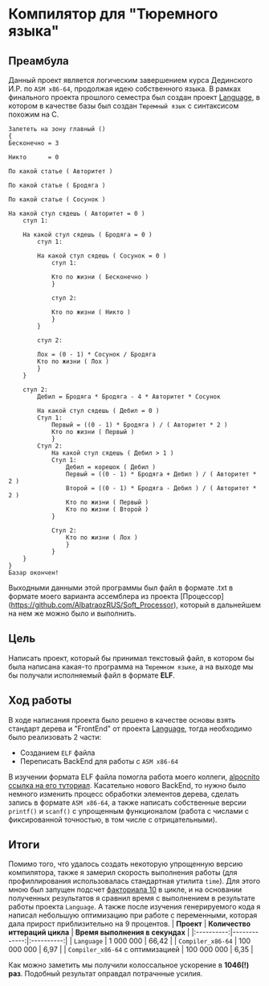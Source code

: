# Компилятор для "Тюремного языка"
## Преамбула
Данный проект является логическим завершением курса Дединского И.Р. по `ASM x86-64`, продолжая идею собственного языка. В рамках финального проекта прошлого семестра был создан проект [Language](https://github.com/AlbatraozRUS/Language), в котором в качестве базы был создан `Тюремный язык` с синтаксисом похожим на C.
```
Залететь на зону главный ()
{
Бесконечно = 3

Никто      = 0

По какой статье ( Авторитет )

По какой статье ( Бродяга )

По какой статье ( Сосунок )

На какой стул сядешь ( Авторитет = 0 )
    стул 1:

    На какой стул сядешь ( Бродяга = 0 )
        стул 1:

        На какой стул сядешь ( Сосунок = 0 )
            стул 1:

            Кто по жизни ( Бесконечно )
            }

            стул 2:

            Кто по жизни ( Никто )
            }
        }

        стул 2:

        Лох = (0 - 1) * Сосунок / Бродяга
        Кто по жизни ( Лох )
        }
    }

    стул 2:
        Дебил = Бродяга * Бродяга - 4 * Авторитет * Сосунок

        На какой стул сядешь ( Дебил = 0 )
        Стул 1:
            Первый = ((0 - 1) * Бродяга ) / ( Авторитет * 2 )
            Кто по жизни ( Первый )
            }
        Cтул 2:
            На какой стул сядешь ( Дебил > 1 )
            Стул 1:
                Дебил = корешок ( Дебил )
                Первый = ((0 - 1) * Бродяга + Дебил ) / ( Авторитет * 2 )
                Второй = ((0 - 1) * Бродяга - Дебил ) / ( Авторитет * 2 )
                Кто по жизни ( Первый )
                Кто по жизни ( Второй )
            }

            Стул 2:
                Кто по жизни ( Лох )
                }
            }
    }
}
Базар окончен!
```
Выходными данными этой программы был файл в формате .txt в формате моего варианта ассемблера из проекта [Процессор] (https://github.com/AlbatraozRUS/Soft_Processor), который в дальнейшем на нем же можно было и выполнить.
## Цель
Написать проект, который бы принимал текстовый файл, в котором бы была написана какая-то программа на `Тюремном языке`, а на выходе мы бы получали исполняемый файл в формате **ELF**. 
## Ход работы
В ходе написания проекта было решено в качестве основы взять стандарт дерева и "FrontEnd" от проекта [Language](https://github.com/AlbatraozRUS/Language), тогда необходимо было реализовать 2 части:
-  Созданием `ELF` файла
-  Переписать BackEnd для работы с `ASM x86-64`

В изучении формата ELF файла помогла работа моего коллеги, [alpocnito](https://github.com/alpocnito) [ссылка на его туториал](https://github.com/alpocnito/Create-elf-in-10-minuts).
Касательно нового BackEnd, то нужно было немного изменить процесс обработки элементов дерева, сделать запись в формате `ASM x86-64`, а также написать собственные версии `printf()` и `scanf()` с упрощенным функционалом (работа с числами с фиксированной точностью, в том числе с отрицательными). 

## Итоги 
Помимо того, что удалось создать некоторую упрощенную версию компилятора, также я замерил скорость выполнения работы (для профиллирования использовалась стандартная утилита `time`). Для этого мною был запущен подсчет [факториала 10](https://github.com/AlbatraozRUS/Language/blob/master/Factorial.txt) в цикле, и на основании полученных результатов я сравнил время с выполнением в результате работы проекта `Language`. А также после изучения генерируемого кода я написал небольшую оптимизацию при работе с переменными, которая дала прирост приблизительно на 9 процентов.
| **Проект**  | **Количество иттераций цикла** | **Время выполнения в секундах** | 
|:----------:|-------------:|:----------:|
| `Language` | 1 000 000 | 66,42 |
| `Compiler_x86-64` | 100 000 000 | 6,97 |
| `Compiler_x86-64` с оптимизацией | 100 000 000 | 6,35 |

Как можно заметить мы получили колоссальное ускорение в **1046(!) раз**. Подобный результат оправдал потрачнные усилия. 
